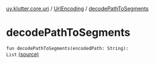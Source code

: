 [uy.klutter.core.uri](../index.md) / [UrlEncoding](index.md) / [decodePathToSegments](.)


# decodePathToSegments
<code>fun decodePathToSegments(encodedPath: String): List<String></code> [(source)](https://github.com/kohesive/klutter/blob/master/core-jdk6/src/main/kotlin/uy/klutter/core/uri/UrlEncoding.kt#L435)<br/>

